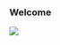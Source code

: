 ### Welcome

<a href="http://yankay.com/">
  <img align="left" src="https://github-readme-stats.vercel.app/api?username=yankay&show_icons=true" />
</a>

